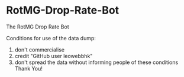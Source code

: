 # RotMG-Drop-Rate-Bot
The RotMG Drop Rate Bot

Conditions for use of the data dump:
1. don't commercialise
2. credit "GitHub user leowebbhk"
3. don't spread the data without informing people of these conditions
Thank You!
